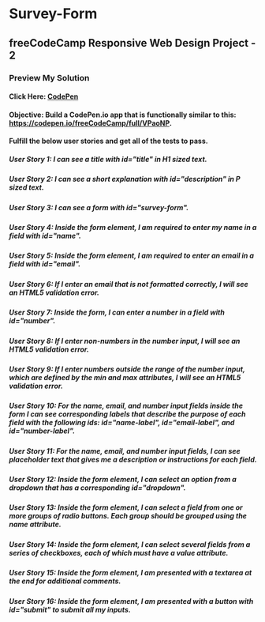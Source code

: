# Survey-Form

## freeCodeCamp Responsive Web Design Project - 2

### Preview My Solution

#### Click Here: [CodePen](https://codepen.io/MBeznytska/pen/MWJRMqy)

#### Objective: Build a CodePen.io app that is functionally similar to this: https://codepen.io/freeCodeCamp/full/VPaoNP.

#### Fulfill the below user stories and get all of the tests to pass. 

##### User Story 1: I can see a title with id="title" in H1 sized text.

##### User Story 2: I can see a short explanation with id="description" in P sized text.

##### User Story 3: I can see a form with id="survey-form".

##### User Story 4: Inside the form element, I am required to enter my name in a field with id="name".

##### User Story 5: Inside the form element, I am required to enter an email in a field with id="email".

##### User Story 6: If I enter an email that is not formatted correctly, I will see an HTML5 validation error.

##### User Story 7: Inside the form, I can enter a number in a field with id="number".

##### User Story 8: If I enter non-numbers in the number input, I will see an HTML5 validation error.

##### User Story 9: If I enter numbers outside the range of the number input, which are defined by the min and max attributes, I will see an HTML5 validation error.

##### User Story 10: For the name, email, and number input fields inside the form I can see corresponding labels that describe the purpose of each field with the following ids: id="name-label", id="email-label", and id="number-label".

##### User Story 11: For the name, email, and number input fields, I can see placeholder text that gives me a description or instructions for each field.

##### User Story 12: Inside the form element, I can select an option from a dropdown that has a corresponding id="dropdown".

##### User Story 13: Inside the form element, I can select a field from one or more groups of radio buttons. Each group should be grouped using the name attribute.

##### User Story 14: Inside the form element, I can select several fields from a series of checkboxes, each of which must have a value attribute.

##### User Story 15: Inside the form element, I am presented with a textarea at the end for additional comments.

##### User Story 16: Inside the form element, I am presented with a button with id="submit" to submit all my inputs.




